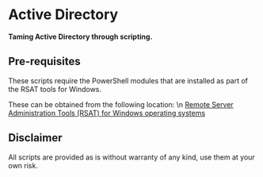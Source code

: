 # Active Directory

**Taming Active Directory through scripting.**

## Pre-requisites

These scripts require the PowerShell modules that are installed as part of the RSAT tools
for Windows.

These can be obtained from the following location:  \n
[Remote Server Administration Tools (RSAT) for Windows operating systems](https://support.microsoft.com/en-us/help/2693643/remote-server-administration-tools-rsat-for-windows-operating-systems)

## Disclaimer

All scripts are provided as is without warranty of any kind, use them at your own risk.
